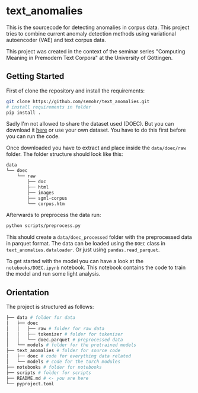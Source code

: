 # text_anomalies

This is the sourcecode for detecting anomalies in corpus data. This project tries to combine
current anomaly detection methods using variational autoencoder (VAE) and text corpus data.

This project was created in the context of the seminar series "Computing Meaning in Premodern Text Corpora" at the University of Göttingen.

## Getting Started

First of clone the repository and install the requirements:

```bash
git clone https://github.com/semohr/text_anomalies.git
# install requirements in folder
pip install .
```

Sadly I'm not allowed to share the dataset used (DOEC). But you can download it [here](http://hdl.handle.net/20.500.12024/2488) or use your own dataset. You have to do this first before you can run the code.

Once downloaded you have to extract and place inside the `data/doec/raw` folder. The folder structure should look like this:

```bash
data
└── doec
    └── raw
        ├── doc
        ├── html
        ├── images
        ├── sgml-corpus
        └── corpus.htm
```

Afterwards to preprocess the data run:

```bash
python scripts/preprocess.py
```

This should create a `data/doec_processed` folder with the preprocessed data in parquet format. The data can be loaded using the `DOEC` class in `text_anomalies.dataloader`. Or just using `pandas.read_parquet`.

To get started with the model you can have a look at the `notebooks/DOEC.ipynb` notebook. This notebook contains the code to train the model and run some light analysis.

## Orientation

The project is structured as follows:

```bash
├── data # folder for data
│   ├── doec
│   │   ├── raw # folder for raw data
│   │   ├── tokenizer # folder for tokenizer
│   │   └── doec.parquet # preprocessed data
│   └── models # folder for the pretrained models
├── text_anomalies # folder for source code
│   ├── doec # code for everything data related
│   └── models # code for the torch modules
├── notebooks # folder for notebooks
├── scripts # folder for scripts
├── README.md # <- you are here
└── pyproject.toml
```
